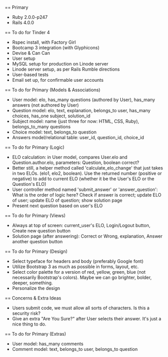 == Primary

* Ruby 2.0.0-p247
* Rails 4.0.0

== To do for Tinder 4

* Rspec install, with Factory Girl
* Bootcamp 3 integration (with Glyphicons)
* Devise & Can Can
* User setup
* MySQL setup for production on Linode server
* Linode server setup, as per Rails Rumble directions
* User-based tests
* Email set up, for confirmable user accounts

== To do for Primary (Models & Associations)

* User model: elo, has_many questions (authored by User), has_many answers (not authored by User)
* Question model: elo, text, explanation, belongs_to user, has_many choices, has_one subject, solution_id
* Subject model: name (just three for now: HTML, CSS, Ruby), belongs_to_many questions
* Choice model: text, belongs_to question
* Answers model/relational table: user_id, question_id, choice_id

== To do for Primary (Logic)

* ELO calculation: in User model, compares User.elo and Question.author.elo, parameters: Question, boolean correct?
* Better still, a helper method called 'calculate_elo_change' that just takes in two ELOs. (elo1, elo2, boolean). Use the returned number (positive or negative) to add to current ELO (whether it be the User's ELO or the Question's ELO)
* User controller method named 'submit_answer' or 'answer_question': What is the order of logic here? Check if answer is correct; update ELO of user; update ELO of question; show solution page
* Present next question based on user's ELO

== To do for Primary (Views)
* Always at top of screen: current_user's ELO, Login/Logout button, Create new question button
* Solution page (after answering): Correct or Wrong, explanation, Answer another question button

== To do for Primary (Design)

* Select typeface for headers and body (preferably Google font)
* Utilize Bootstrap 3 as much as possible in forms, layout, etc.
* Select color palette for a version of red, yellow, green, blue (not necessarily Bootstrap's colors). Maybe we can go brighter, bolder, deeper, something.
* Personalize the design

== Concerns & Extra Ideas

* Users submit code, we must allow all sorts of characters. Is this a security risk?
* Give an extra "Are You Sure?" after User selects their answer. It's just a nice thing to do.

== To do for Primary (Extras)
* User model: has_many comments
* Comment model: text, belongs_to user, belongs_to question